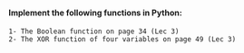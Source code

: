 #### Implement the following functions in Python:

    1- The Boolean function on page 34 (Lec 3)
    2- The XOR function of four variables on page 49 (Lec 3)
